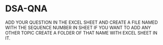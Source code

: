 # DSA-QNA
ADD YOUR QUESTION IN THE EXCEL SHEET AND CREATE A FILE NAMED WITH THE SEQUENCE NUMBER IN SHEET
IF YOU WANT TO ADD ANY OTHER TOPIC CREATE A FOLDER OF THAT NAME WITH EXCEL SHEET IN IT.
